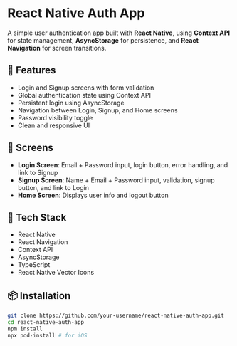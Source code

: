 # React Native Auth App

A simple user authentication app built with **React Native**, using **Context API** for state management, **AsyncStorage** for persistence, and **React Navigation** for screen transitions.

## 🚀 Features

- Login and Signup screens with form validation
- Global authentication state using Context API
- Persistent login using AsyncStorage
- Navigation between Login, Signup, and Home screens
- Password visibility toggle
- Clean and responsive UI

## 📱 Screens

- **Login Screen**: Email + Password input, login button, error handling, and link to Signup
- **Signup Screen**: Name + Email + Password input, validation, signup button, and link to Login
- **Home Screen**: Displays user info and logout button

## 🧠 Tech Stack

- React Native
- React Navigation
- Context API
- AsyncStorage
- TypeScript
- React Native Vector Icons

## 📦 Installation

```bash
git clone https://github.com/your-username/react-native-auth-app.git
cd react-native-auth-app
npm install
npx pod-install # for iOS
